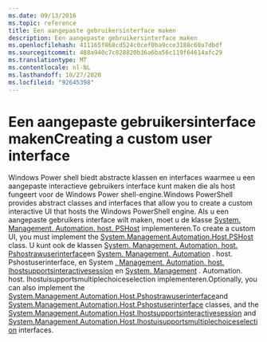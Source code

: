 ```yaml
---
ms.date: 09/13/2016
ms.topic: reference
title: Een aangepaste gebruikersinterface maken
description: Een aangepaste gebruikersinterface maken
ms.openlocfilehash: 411165f868cd524c0cef0ba9cce3188c60a7dbdf
ms.sourcegitcommit: 488a940c7c828820b36a6ba56c119f64614afc29
ms.translationtype: MT
ms.contentlocale: nl-NL
ms.lasthandoff: 10/27/2020
ms.locfileid: "92645398"
---
```

# <a name="creating-a-custom-user-interface"></a><span data-ttu-id="8e786-103">Een aangepaste gebruikersinterface maken</span><span class="sxs-lookup"><span data-stu-id="8e786-103">Creating a custom user interface</span></span>

<span data-ttu-id="8e786-104">Windows Power shell biedt abstracte klassen en interfaces waarmee u een aangepaste interactieve gebruikers interface kunt maken die als host fungeert voor de Windows Power shell-engine.</span><span class="sxs-lookup"><span data-stu-id="8e786-104">Windows PowerShell provides abstract classes and interfaces that allow you to create a custom interactive UI that hosts the Windows PowerShell engine.</span></span> <span data-ttu-id="8e786-105">Als u een aangepaste gebruikers interface wilt maken, moet u de klasse [System. Management. Automation. host. PSHost](/dotnet/api/System.Management.Automation.Host.PSHost) implementeren.</span><span class="sxs-lookup"><span data-stu-id="8e786-105">To create a custom UI, you must implement the [System.Management.Automation.Host.PSHost](/dotnet/api/System.Management.Automation.Host.PSHost) class.</span></span> <span data-ttu-id="8e786-106">U kunt ook de klassen [System. Management. Automation. host. Pshostrawuserinterface](/dotnet/api/System.Management.Automation.Host.PSHostRawUserInterface)en [System. Management. Automation](/dotnet/api/System.Management.Automation.Host.PSHostUserInterface) . host. Pshostuserinterface, en System [. Management. Automation. host. Ihostsupportsinteractivesession](/dotnet/api/System.Management.Automation.Host.IHostSupportsInteractiveSession) en [System. Management](/dotnet/api/System.Management.Automation.Host.IHostUISupportsMultipleChoiceSelection) . Automation. host. Ihostuisupportsmultiplechoiceselection implementeren.</span><span class="sxs-lookup"><span data-stu-id="8e786-106">Optionally, you can also implement the [System.Management.Automation.Host.Pshostrawuserinterface](/dotnet/api/System.Management.Automation.Host.PSHostRawUserInterface)and [System.Management.Automation.Host.Pshostuserinterface](/dotnet/api/System.Management.Automation.Host.PSHostUserInterface) classes, and the [System.Management.Automation.Host.Ihostsupportsinteractivesession](/dotnet/api/System.Management.Automation.Host.IHostSupportsInteractiveSession) and [System.Management.Automation.Host.Ihostuisupportsmultiplechoiceselection](/dotnet/api/System.Management.Automation.Host.IHostUISupportsMultipleChoiceSelection) interfaces.</span></span>
